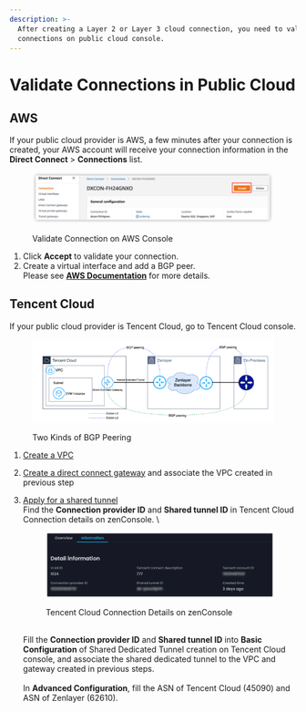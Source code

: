 ```yaml
---
description: >-
  After creating a Layer 2 or Layer 3 cloud connection, you need to validate the
  connections on public cloud console.
---
```


# Validate Connections in Public Cloud

## AWS

If your public cloud provider is AWS, a few minutes after your connection is created, your AWS account will receive your connection information in the **Direct Connect** > **Connections** list.

<figure><img src="../../.gitbook/assets/Article_5.jpg" alt=""><figcaption><p>Validate Connection on AWS Console</p></figcaption></figure>

1. Click **Accept** to validate your connection.
2. Create a virtual interface and add a BGP peer.\
   Please see [**AWS Documentation**](https://docs.aws.amazon.com/directconnect/latest/UserGuide/create-vif.html) for more details.



## Tencent Cloud

If your public cloud provider is Tencent Cloud, go to Tencent Cloud console.

<figure><img src="../../.gitbook/assets/image (2) (2).png" alt=""><figcaption><p>Two Kinds of BGP Peering</p></figcaption></figure>

1. [Create a VPC](https://www.tencentcloud.com/document/product/215/31891)
2. [Create a direct connect gateway](https://www.tencentcloud.com/document/product/216/19256) and associate the VPC created in previous step
3.  [Apply for a shared tunnel](https://www.tencentcloud.com/document/product/216/48575)\
    Find the **Connection provider ID** and **Shared tunnel ID** in Tencent Cloud Connection details on zenConsole. \


    <figure><img src="../../.gitbook/assets/image (3) (3).png" alt=""><figcaption><p>Tencent Cloud Connection Details on zenConsole</p></figcaption></figure>

    \
    Fill the **Connection provider ID** and **Shared tunnel ID** into **Basic Configuration** of Shared Dedicated Tunnel creation on Tencent Cloud console, and associate the shared dedicated tunnel to the VPC and gateway created in previous steps.\
    \
    In **Advanced Configuration**, fill the ASN of Tencent Cloud (45090) and ASN of Zenlayer (62610).


